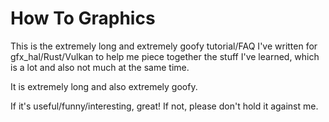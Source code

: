 # How To Graphics

This is the extremely long and extremely goofy tutorial/FAQ I've written for gfx_hal/Rust/Vulkan to help me piece together the stuff I've learned, which is a lot and also not much at the same time.

It is extremely long and also extremely goofy. 

If it's useful/funny/interesting, great! If not, please don't hold it against me.